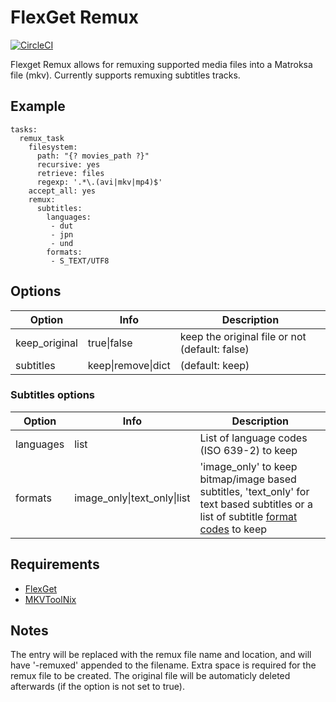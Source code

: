 FlexGet Remux
=============

[![CircleCI](https://circleci.com/gh/sarendsen/flexget-remux.svg?style=svg)](https://circleci.com/gh/sarendsen/flexget-remux)

Flexget Remux allows for remuxing supported media files into a Matroksa file (mkv). 
Currently supports remuxing subtitles tracks.

Example
-------

    tasks:
      remux_task
        filesystem:
          path: "{? movies_path ?}"
          recursive: yes
          retrieve: files
          regexp: '.*\.(avi|mkv|mp4)$'
        accept_all: yes
        remux:
          subtitles:
            languages:
             - dut
             - jpn
             - und
            formats:
             - S_TEXT/UTF8

Options
-------

| Option  | Info | Description |
| ------------- | --------- | --------- |
| keep_original  | true\|false | keep the original file or not \(default: false\) |
| subtitles  | keep\|remove\|dict | \(default: keep\) |


### Subtitles options

| Option  | Info | Description |
| ------------- | --------- | --------- |
| languages  | list  | List of language codes (ISO 639-2) to keep |
| formats  | image_only\|text_only\|list  | 'image_only' to keep bitmap/image based subtitles, 'text_only' for text based subtitles or a list of subtitle [format codes](http://matroska-org.github.io/matroska-specification/codec_specs.html ) to keep |


Requirements
------------

- [FlexGet](https://github.com/Flexget/Flexget)
- [MKVToolNix](https://mkvtoolnix.download)


Notes
------------

The entry will be replaced with the remux file name and location, and will have '-remuxed' appended to the filename.
Extra space is required for the remux file to be created. 
The original file will be automaticly deleted afterwards (if the option is not set to true).
